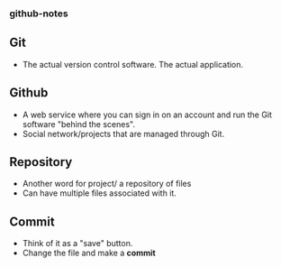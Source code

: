 ### github-notes
## Git
- The actual version control software. The actual application.
## Github
- A web service where you can sign in on an account and run the Git software "behind the scenes".
- Social network/projects that are managed through Git.
## Repository
- Another word for project/ a repository of files
- Can have multiple files associated with it.
## Commit
- Think of it as a "save" button.
- Change the file and make a **commit**
